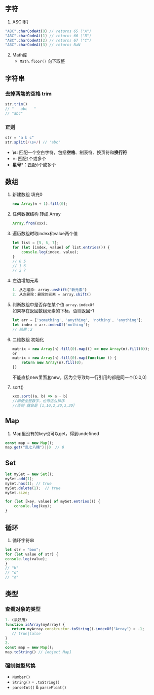 ## 字符
1. ASCII码
```javascript
"ABC".charCodeAt(0) // returns 65 ("A")
"ABC".charCodeAt(1) // returns 66 ("B")
"ABC".charCodeAt(2) // returns 67 ("C")
"ABC".charCodeAt(3) // returns NaN
```
2. Math库
   - `Math.floor()` 向下取整

## 字符串
### 去掉两端的空格 trim
```javascript
str.trim()
// "   abc   "
// "abc"
```

### 正则
```javascript
str = "a b c"
str.split(/\s+/) // "abc"
```
- **\s**: 匹配一个空白字符，包括**空格**、制表符、换页符和**换行符**
- **+**: 匹配`1`个或多个
- **星号***：匹配`0`个或多个

## 数组
1. 新建数组 填充0
    ```javascript
    new Array(n + 1).fill(0);
    ```
2. 任何数据结构 转成 Array
   ```javascript
   Array.from(xxx);
   ```
3. 遍历数组时取index和value两个值
   ```javascript
   let list = [5, 6, 7];
   for (let [index, value] of list.entries()) {
       console.log(index, value);
   }
   // 0 5
   // 1 6
   // 2 7
   ```
4. 左边增加元素
   ```javascript
   1. 从左增添: array.unshift("新元素")
   2. 从左删除：删除的元素 = array.shift()
   ```
   
5. 判断数组中是否存在某个值 `array.indexOf`  
   如果存在返回数组元素的下标，否则返回-1
   ```javascript
   let arr = ['something', 'anything', 'nothing', 'anything'];
   let index = arr.indexOf('nothing');
   // 结果：2
   ```
6. 二维数组 初始化
   ```javascript
   matrix = new Array(n).fill(0).map(() => new Array(n).fill(0));
   or
   matrix = new Array(n).fill(0).map(function () {
       return new Array(n).fill(0);
   })
   ```
   不能直接new里面套new，因为会导致每一行引用的都是同一个[0,0,0]
7. sort()
   ```javascript
   xxx.sort((a, b) => a - b) 
   //即使全是数字，也得这么排序
   //否则 就会是 [1,10,2,20,3,30]
   ```

## Map
1. Map里没有的key也可以get，得到undefined
```javascript
const map = new Map();
map.get("乱七八糟")||0  // 0
```

## Set
```javascript
let mySet = new Set();
mySet.add(1);
mySet.has(1); // true
mySet.delete(1);  // true
mySet.size;

for (let [key, value] of mySet.entries()) {
    console.log(key);
}
```

## 循环
1. 循环字符串
```javascript
let str = "boo";  
for (let value of str) {  
console.log(value);  
}
// "b"
// "o"
// "o"
```

## 类型
### 查看对象的类型
```javascript
1. (最好用)
function isArray(myArray) {
   return myArray.constructor.toString().indexOf("Array") > -1;
   // true|false
}
2. 
const map = new Map();
map.toString() // [object Map]
```
### 强制类型转换
   - `Number()`
   - `String()` = `.toString()`
   - `parseInt()` & `parseFloat()`

